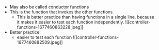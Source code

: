 - May also be called conductor functions
- This is the function that invokes the other functions.
	- This is better practice than having functions in a single line, because it makes it easier to test each function independently. 
![[controller-functions-1677460863228.jpeg]]
- Better practice: 
	- easier to test each function
![[controller-functions-1677460882509.jpeg]]

